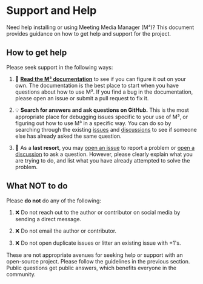 # Support and Help

Need help installing or using Meeting Media Manager (M³)? This document provides guidance on how to get help and support for the project.

## How to get help

Please seek support in the following ways:

1. :book: [**Read the M³ documentation**](https://sircharlo.github.io/meeting-media-manager/) to see if you can figure it out on your own. The documentation is the best place to start when you have questions about how to use M³. If you find a bug in the documentation, please open an issue or submit a pull request to fix it.

2. :bulb: **Search for answers and ask questions on GitHub.** This is the most appropriate place for debugging issues specific to your use of M³, or figuring out how to use M³ in a specific way. You can do so by searching through the existing [issues](https://github.com/sircharlo/meeting-media-manager/issues?q=is%3Aissue) and [discussions](https://github.com/sircharlo/meeting-media-manager/discussions?discussions_q=) to see if someone else has already asked the same question.

3. :memo: As a **last resort**, you may [open an issue](https://github.com/sircharlo/meeting-media-manager/issues/new/choose) to report a problem or [open a discussion](https://github.com/sircharlo/meeting-media-manager/discussions/new/choose) to ask a question. However, please clearly explain what you are trying to do, and list what you have already attempted to solve the problem.

## What NOT to do

Please **do not** do any of the following:

1. :x: Do not reach out to the author or contributor on social media by sending a direct message.

2. :x: Do not email the author or contributor.

3. :x: Do not open duplicate issues or litter an existing issue with +1's.

These are not appropriate avenues for seeking help or support with an open-source project. Please follow the guidelines in the previous section. Public questions get public answers, which benefits everyone in the community.
